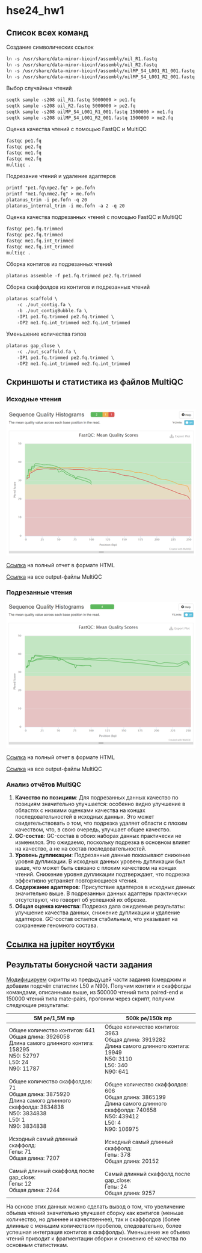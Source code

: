 # hse24_hw1

## Список всех команд

Создание символических ссылок

```shell
ln -s /usr/share/data-minor-bioinf/assembly/oil_R1.fastq
ln -s /usr/share/data-minor-bioinf/assembly/oil_R2.fastq
ln -s /usr/share/data-minor-bioinf/assembly/oilMP_S4_L001_R1_001.fastq
ln -s /usr/share/data-minor-bioinf/assembly/oilMP_S4_L001_R2_001.fastq
```

Выбор случайных чтений

```shell
seqtk sample -s208 oil_R1.fastq 5000000 > pe1.fq
seqtk sample -s208 oil_R2.fastq 5000000 > pe2.fq
seqtk sample -s208 oilMP_S4_L001_R1_001.fastq 1500000 > me1.fq
seqtk sample -s208 oilMP_S4_L001_R2_001.fastq 1500000 > me2.fq
```

Оценка качества чтений с помощью FastQC и MultiQC

```shell
fastqc pe1.fq
fastqc pe2.fq
fastqc me1.fq
fastqc me2.fq
multiqc .
```

Подрезание чтений и удаление адаптеров

```shell
printf "pe1.fq\npe2.fq" > pe.fofn
printf "me1.fq\nme2.fq" > me.fofn
platanus_trim -i pe.fofn -q 20
platanus_internal_trim -i me.fofn -a 2 -q 20
```

Оценка качества подрезанных чтений с помощью FastQC и MultiQC

```shell
fastqc pe1.fq.trimmed
fastqc pe2.fq.trimmed
fastqc me1.fq.int_trimmed
fastqc me2.fq.int_trimmed
multiqc .
```

Сборка контигов из подрезанных чтений

```shell
platanus assemble -f pe1.fq.trimmed pe2.fq.trimmed
```

Сборка скаффолдов из контигов и подрезанных чтений

```shell
platanus scaffold \
    -c ./out_contig.fa \
    -b ./out_contigBubble.fa \
    -IP1 pe1.fq.trimmed pe2.fq.trimmed \
    -OP2 me1.fq.int_trimmed me2.fq.int_trimmed
```

Уменьшение количества гэпов

```shell
platanus gap_close \
    -c ./out_scaffold.fa \
    -IP1 pe1.fq.trimmed pe2.fq.trimmed \
    -OP2 me1.fq.int_trimmed me2.fq.int_trimmed
```

## Скриншоты и статистика из файлов MultiQC

### Исходные чтения

![MultiQC initial reads quality](/multiqc/initial/image.png "Качество исходных чтений")

[Ссылка](https://mrso0der.github.io/hse24_hw1/multiqc/initial/multiqc_report.html) на полный отчет в формате HTML

[Ссылка](https://github.com/MrSo0der/hse24_hw1/tree/main/multiqc/initial) на все output-файлы MultiQC

### Подрезанные чтения

![MultiQC initial reads quality](/multiqc/trimmed/image.png "Качество подрезанных чтений")

[Ссылка](https://mrso0der.github.io/hse24_hw1/multiqc/trimmed/multiqc_report.html) на полный отчет в формате HTML

[Ссылка](https://github.com/MrSo0der/hse24_hw1/tree/main/multiqc/trimmed) на все output-файлы MultiQC

### Анализ отчётов MultiQC

1. **Качество по позициям**: Для подрезанных данных качество по позициям значительно улучшается: особенно видно улучшение в областях с низкими оценками качества на концах последовательностей в исходных данных. Это может свидетельствовать о том, что подрезка удаляет области с плохим качеством, что, в свою очередь, улучшает общее качество.
2. **GC-состав**: GC-состав в обоих наборах данных практически не изменился. Это ожидаемо, поскольку подрезка в основном влияет на качество, а не на состав последовательностей.
3. **Уровень дупликации**: Подрезанные данные показывают снижение уровня дупликации. В исходных данных уровень дупликации был выше, что может быть связано с плохим качеством на концах чтений. Снижение уровня дупликации подтверждает, что подрезка эффективно устраняет повторяющиеся чтения.
4. **Содержание адаптеров**: Присутствие адаптеров в исходных данных значительно выше. В подрезанных данных адаптеры практически отсутствуют, что говорит об успешной их обрезке.
5. **Общая оценка качества**: Подрезка дала ожидаемые результаты: улучшение качества данных, снижение дупликации и удаление адаптеров. GC-состав остается стабильным, что указывает на сохранение геномного состава.

## [Ссылка на jupiter ноутбуки](https://github.com/MrSo0der/hse24_hw1/tree/main/src)

## Результаты бонусной части задания

[Модифицируем](https://github.com/MrSo0der/hse24_hw1/tree/main/src/for_9_10.ipynb) скрипты из предыдущей части задания (смерджим и добавим подсчёт статистик L50 и N90).
Получим контиги и скаффолды командами, описанными выше, из 500000 чтений типа paired-end и 150000 чтений типа mate-pairs, прогоним через скрипт, получим следующие результаты:

| 5M pe/1,5M mp                                                                                                                                                                                                                                                                                                                                                                                                                                                      | 500k pe/150k mp                                                                                                                                                                                                                                                                                                                                                                                                                                                  |
|--------------------------------------------------------------------------------------------------------------------------------------------------------------------------------------------------------------------------------------------------------------------------------------------------------------------------------------------------------------------------------------------------------------------------------------------------------------|------------------------------------------------------------------------------------------------------------------------------------------------------------------------------------------------------------------------------------------------------------------------------------------------------------------------------------------------------------------------------------------------------------------------------------------------------------|
| Общее количество контигов: 641<br>Общая длина: 3926058<br>Длина самого длинного контига: 158295<br>N50: 52797 <br>L50: 24<br>N90: 11787<br><br>Общее количество скаффолдов: 71<br>Общая длина: 3875920<br>Длина самого длинного скаффолда: 3834838<br>N50: 3834838 <br>L50: 1<br>N90: 3834838<br><br>Исходный самый длинный скаффолд:<br>Гепы: 71 <br>Общая длина: 7207<br><br>Самый длинный скаффолд после gap_close:<br>Гепы: 12 <br>Общая длина: 2244<br> | Общее количество контигов: 3963<br>Общая длина: 3919282<br>Длина самого длинного контига: 19949<br>N50: 3110 <br>L50: 340<br>N90: 641<br><br>Общее количество скаффолдов: 606<br>Общая длина: 3865199<br>Длина самого длинного скаффолда: 740658<br>N50: 439412 <br>L50: 4<br>N90: 106975<br><br>Исходный самый длинный скаффолд:<br>Гепы: 378 <br>Общая длина: 20152<br><br>Самый длинный скаффолд после gap_close:<br>Гепы: 24 <br>Общая длина: 9257<br> |

На основе этих данных можно сделать вывод о том, что увеличение объема чтений значительно улучшает сборку как контигов (меньше количество, но длиннее и качественнее), так и скаффолдов
(более длинные с меньшим количеством пробелов, следовательно, более успешная интеграция контигов в скаффолды).
Уменьшение же объема чтений приводит к фрагментации сборки и снижению её качества по основным статистикам.
